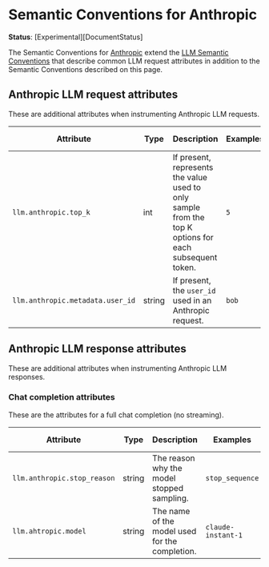 <!--- Hugo front matter used to generate the website version of this page:
linkTitle: Anthropic
--->

# Semantic Conventions for Anthropic

**Status**: [Experimental][DocumentStatus]

The Semantic Conventions for [Anthropic](https://docs.anthropic.com/claude/docs) extend the [LLM Semantic Conventions](llm-spans.md)
that describe common LLM request attributes in addition to the Semantic Conventions
described on this page.

## Anthropic LLM request attributes

These are additional attributes when instrumenting Anthropic LLM requests.

<!-- semconv llm.anthropic(tag=llm-request-tech-specific) -->
| Attribute  | Type | Description  | Examples  | Requirement Level |
|---|---|---|---|---|
| `llm.anthropic.top_k` | int | If present, represents the value used to only sample from the top K options for each subsequent token. | `5` | Required |
| `llm.anthropic.metadata.user_id` | string | If present, the `user_id` used in an Anthropic request. | `bob` | Required |

## Anthropic LLM response attributes

These are additional attributes when instrumenting Anthropic LLM responses.

### Chat completion attributes

These are the attributes for a full chat completion (no streaming).

<!-- semconv llm.anthropic(tag=llm-response-tech-specific) -->
| Attribute  | Type | Description  | Examples  | Requirement Level |
|---|---|---|---|---|
| `llm.anthropic.stop_reason` | string | The reason why the model stopped sampling. | `stop_sequence` | Required |
| `llm.ahtropic.model` | string | The name of the model used for the completion. | `claude-instant-1` | Recommended |

